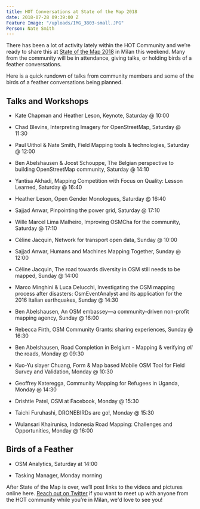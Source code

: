 ```yaml
---
title: HOT Conversations at State of the Map 2018
date: 2018-07-28 09:39:00 Z
Feature Image: "/uploads/IMG_3803-small.JPG"
Person: Nate Smith
---
```


There has been a lot of activity lately within the HOT Community and we’re ready to share this at [State of the Map 2018](https://2018.stateofthemap.org/) in Milan this weekend. Many from the community will be in attendance, giving talks, or holding birds of a feather conversations.

Here is a quick rundown of talks from community members and some of the birds of a feather conversations being planned.

## Talks and Workshops

* Kate Chapman and Heather Leson, Keynote, Saturday @ 10:00

* Chad Blevins, Interpreting Imagery for OpenStreetMap, Saturday @ 11:30

* Paul Uithol & Nate Smith, Field Mapping tools & technologies, Saturday @ 12:00

* Ben Abelshausen & Joost Schouppe, The Belgian perspective to building OpenStreetMap community, Saturday @ 14:10

* Yantisa Akhadi, Mapping Competition with Focus on Quality: Lesson Learned, Saturday @ 16:40

* Heather Leson, Open Gender Monologues, Saturday @ 16:40

* Sajjad Anwar, Pinpointing the power grid, Saturday @ 17:10

* Wille Marcel Lima Malheiro, Improving OSMCha for the community, Saturday @ 17:10

* Céline Jacquin, Network for transport open data, Sunday @ 10:00

* Sajjad Anwar, Humans and Machines Mapping Together, Sunday @ 12:00

* Céline Jacquin, The road towards diversity in OSM still needs to be mapped, Sunday @ 14:00

* Marco Minghini & Luca Delucchi, Investigating the OSM mapping process after disasters: OsmEventAnalyst and its application for the 2016 Italian earthquakes, Sunday @ 14:30

* Ben Abelshausen, An OSM embassey—a community-driven non-profit mapping agency, Sunday @ 16:00

* Rebecca Firth, OSM Community Grants: sharing experiences, Sunday @ 16:30

* Ben Abelshausen, Road Completion in Belgium - Mapping & verifying *all* the roads, Monday @ 09:30

* Kuo-Yu slayer Chuang, Form & Map based Mobile OSM Tool for Field Survey and Validation, Monday @ 10:30

* Geoffrey Kateregga, Community Mapping for Refugees in Uganda, Monday @ 14:30

* Drishtie Patel, OSM at Facebook, Monday @ 15:30

* Taichi Furuhashi, DRONEBIRDs are go!, Monday @ 15:30

* Wulansari Khairunisa, Indonesia Road Mapping: Challenges and Opportunities, Monday @ 16:00

## Birds of a Feather

* OSM Analytics, Saturday at 14:00

* Tasking Manager, Monday morning

After State of the Map is over, we’ll post links to the videos and pictures online here. [Reach out on Twitter](https://twitter.com/hotosm) if you want to meet up with anyone from the HOT community while you’re in Milan, we'd love to see you!